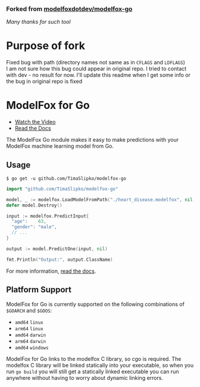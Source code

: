 ### Forked from [modelfoxdotdev/modelfox-go](https://github.com/modelfoxdotdev/modelfox-go)
_Many thanks for such tool_

# Purpose of fork
Fixed bug with path (directory names not same as in `CFLAGS` and `LDFLAGS`)  
I am not sure how this bug could appear in original repo.
I tried to contact with dev - no result for now.
I'll update this readme when I get some info or the bug in original repo is fixed

# ModelFox for Go

- [Watch the Video](https://www.modelfox.dev)
- [Read the Docs](https://www.modelfox.dev/docs)

The ModelFox Go module makes it easy to make predictions with your ModelFox machine learning model from Go.

## Usage

```
$ go get -u github.com/TimaSlipko/modelfox-go
```

```go
import "github.com/TimaSlipko/modelfox-go"

model, _ := modelfox.LoadModelFromPath("./heart_disease.modelfox", nil)
defer model.Destroy()

input := modelfox.PredictInput{
  "age":    63,
  "gender": "male",
  // ...
}

output := model.PredictOne(input, nil)

fmt.Println("Output:", output.ClassName)
```

For more information, [read the docs](https://www.modelfox.dev/docs).

## Platform Support

ModelFox for Go is currently supported on the following combinations of `$GOARCH` and `$GOOS`:

- `amd64` `linux`
- `arm64` `linux`
- `amd64` `darwin`
- `arm64` `darwin`
- `amd64` `windows`

ModelFox for Go links to the modelfox C library, so cgo is required. The modelfox C library will be linked statically into your executable, so when you run `go build` you will still get a statically linked executable you can run anywhere without having to worry about dynamic linking errors.